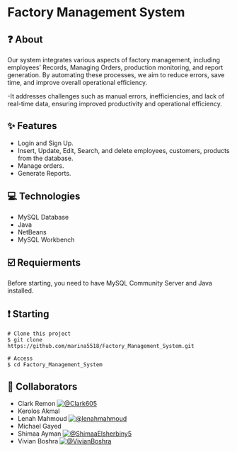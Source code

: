 # Factory Management System


## :question: About
Our system integrates various aspects of factory management, including employees’ Records, Managing Orders, production monitoring, and report generation. By automating these processes, we aim to reduce errors, save time, and improve overall operational efficiency.

-It addresses challenges such as manual errors, inefficiencies, and lack of real-time data, ensuring improved productivity and operational efficiency.

## :sparkles: Features
- Login and Sign Up.
- Insert, Update, Edit, Search, and delete employees, customers, products from the database.
- Manage orders.
- Generate Reports.

## :computer: Technologies
- MySQL Database
- Java
- NetBeans
- MySQL Workbench

## :ballot_box_with_check: Requierments
Before starting, you need to have MySQL Community Server and Java installed.

## :heavy_exclamation_mark: Starting
```
# Clone this project
$ git clone https://github.com/marina5518/Factory_Management_System.git

# Access
$ cd Factory_Management_System
```

## :busts_in_silhouette: Collaborators
- Clark Remon [![@Clark605](https://img.shields.io/badge/GitHub-Clark605-black?logo=github)](https://github.com/Clark605)
- Kerolos Akmal 
- Lenah Mahmoud [![@lenahmahmoud](https://img.shields.io/badge/GitHub-lenahmahmoud-black?logo=github)](https://github.com/lenahmahmoud)
- Michael Gayed
- Shimaa Ayman [![@ShimaaElsherbiny5](https://img.shields.io/badge/GitHub-ShimaaElsherbiny5-black?logo=github)](https://github.com/ShimaaElsherbiny5)
- Vivian Boshra [![@VivianBoshra](https://img.shields.io/badge/GitHub-VivianBoshra-black?logo=github)](https://github.com/VivianBoshra)
